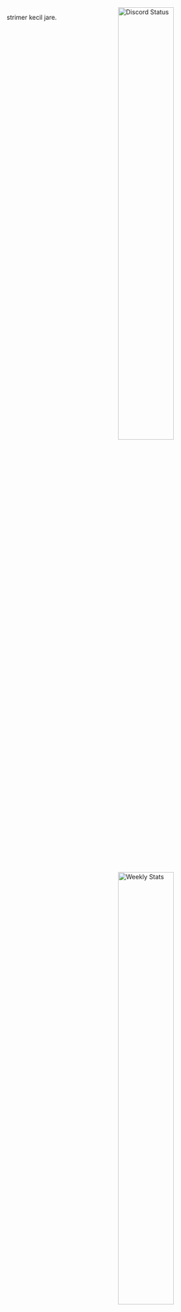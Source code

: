 <a href="https://discord.com/users/868372892524621824" target="_blank">
	<img width="50%" align="right" alt="Discord Status" src="https://lanyard.cnrad.dev/api/868372892524621824?bg=1f1f1f&borderRadius=5px">
</a>
<a href="https://wakatime.com/@Crawl" target="_blank">
	<img width="50%" align="right" alt="Weekly Stats" src="https://github-readme-stats.vercel.app/api/wakatime?username=Crawl&border_radius=5px&theme=dark&bg_color=1f1f1f&border_color=1f1f1f&icon_color=58a6ff&show_icons=true&disable_animations=true&custom_title=Weekly%20Stats">
</a>

strimer kecil jare.
